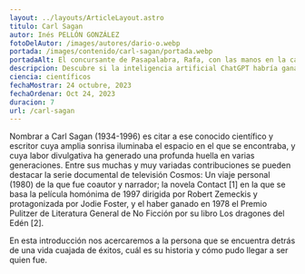 ```yaml
---
layout: ../layouts/ArticleLayout.astro
titulo: Carl Sagan
autor: Inés PELLÓN GONZÁLEZ
fotoDelAutor: /images/autores/dario-o.webp
portada: /images/contenido/carl-sagan/portada.webp
portadaAlt: El concursante de Pasapalabra, Rafa, con las manos en la cabeza tras ganar el bote de Pasapalabra.
descripcion: Descubre si la inteligencia artificial ChatGPT habría ganado a Rafa en el Rosco de Pasapalabra.
ciencia: científicos
fechaMostrar: 24 octubre, 2023
fechaOrdenar: Oct 24, 2023
duracion: 7
url: /carl-sagan
---
```


Nombrar a Carl Sagan (1934-1996) es citar a ese conocido científico y escritor cuya amplia sonrisa iluminaba el espacio en el que se encontraba, y cuya labor divulgativa ha generado una profunda huella en varias generaciones. Entre sus muchas y muy variadas contribuciones se pueden destacar la serie documental de televisión Cosmos: Un viaje personal (1980) de la que fue coautor y narrador; la novela Contact [1] en la que se basa la película homónima de 1997 dirigida por Robert Zemeckis y protagonizada por Jodie Foster, y el haber ganado en 1978 el Premio Pulitzer de Literatura General de No Ficción por su libro Los dragones del Edén [2].

En esta introducción nos acercaremos a la persona que se encuentra detrás de una vida cuajada de éxitos, cuál es su historia y cómo pudo llegar a ser quien fue.